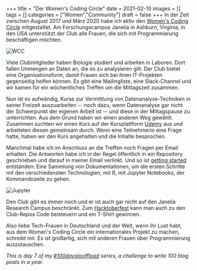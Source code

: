 +++
title = "Der Women's Coding Circle"
date = 2021-02-10
images = []
tags = []
categories = ["Women","Community"]
draft = false
+++
In der Zeit zwischen August 2017 und März 2020 habe ich aktiv den
[Women's Coding Circle](http://womenscodingcircle.com/) mitgestaltet.
Am Forschungscampus Janelia in Ashburn, Virginia, in den USA unterstützt der Club
alle Frauen, die sich mit Programmierung beschäftigen möchten.

![WCC](/img/wcc.png)

Viele Clubmitglieder haben Biologie studiert und arbeiten in Laboren. Dort fallen Unmengen
an Daten an, die es zu analysieren gilt. Der Club bietet eine Organisationsform, damit Frauen sich bei ihren IT-Projekten gegenseitig helfen können. Es gibt eine Mailingliste, eine Slack-Channel und wir kamen für ein wöchentliches Treffen um die Mittagszeit zusammen.

Nun ist es aufwändig, Kurse zur Vermittlung von Datenanalyse-Techniken in seiner Freizeit auszuarbeiten -- noch dazu, wenn Datenanalyse gar nicht der Schwerpunkt der eigenen Arbeit ist -- und diese in der Mittagspause zu unterrichten. Aus dem Grund haben wir einen anderen Weg gewählt: Zusammen suchten wir einen Kurs auf der Kursplattform [Udemy](https://www.udemy.com/) aus und arbeiteten diesen gemeinsam durch. Wenn eine Teilnehmerin eine Frage hatte, haben wir den Kurs angehalten und die Inhalte besprochen.

Manchmal habe ich im Anschluss an die Treffen noch Fragen per Email erhalten. Die Antworten habe ich in der Regel öffentlich in ein Repository geschrieben und darauf in meiner Email verlinkt. Und so ist [getting started](https://github.com/WomensCodingCircle/getting-started) entstanden: Eine Sammlung von Dokumentationen, um die ersten Schritte mit den verschiedensten Technologien, mit R, mit Jupyter Notebooks, der Kommandozeile zu gehen.

![Jupyter](/img/jupyter.png)

Den Club gibt es immer noch und er ist auch gar nicht auf den Janelia Research Campus beschränkt. Zum [Hacktoberfest](https://hacktoberfest.digitalocean.com/) kann man auch zu den
Club-Repos Code beisteuern und ein T-Shirt gewinnen.

Also liebe Tech-Frauen in Deutschland und der Welt, wenn ihr Lust habt, aus dem Women's Coding Circle ein internationales Projekt zu machen, schreibt mir. Es ist großartig, sich mit anderen Frauen über Programmierung auszutauschen.

_This is day 7 of my [#100daystooffload](https://100daystooffload.com/) series, a challenge to write 100 blog posts in a year._